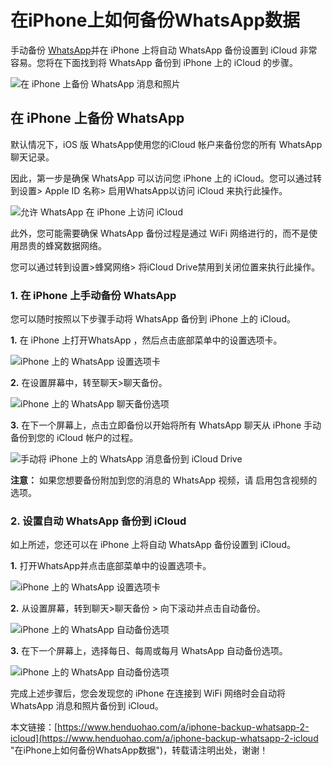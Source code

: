 # 在iPhone上如何备份WhatsApp数据
手动备份 [WhatsApp](https://www.henduohao.com/tag/whatsapp "WhatsApp Messenger（简称WhatsApp）是一款用于智能手机之间通讯的应用程序，支持iPhone手机和Android手机。可免费从发送手机短信转为使用WhatsApp程序，以发送和接收信息、图片、音频文件和视频信息。")并在 iPhone 上将自动 WhatsApp 备份设置到 iCloud 非常容易。您将在下面找到将 WhatsApp 备份到 iPhone 上的 iCloud 的步骤。

![在 iPhone 上备份 WhatsApp 消息和照片](https://p3-juejin.byteimg.com/tos-cn-i-k3u1fbpfcp/46d544464bf94ade9bceb5d677b2f32b~tplv-k3u1fbpfcp-zoom-1.image)

## 在 iPhone 上备份 WhatsApp

默认情况下，iOS 版 WhatsApp使用您的iCloud 帐户来备份您的所有 WhatsApp 聊天记录。

因此，第一步是确保 WhatsApp 可以访问您 iPhone 上的 iCloud。您可以通过转到设置> Apple ID 名称> 启用WhatsApp以访问 iCloud 来执行此操作。

![允许 WhatsApp 在 iPhone 上访问 iCloud](https://p3-juejin.byteimg.com/tos-cn-i-k3u1fbpfcp/b3fbf0a086f843cc9e7547c6b692cdfb~tplv-k3u1fbpfcp-zoom-1.image)

此外，您可能需要确保 WhatsApp 备份过程是通过 WiFi 网络进行的，而不是使用昂贵的蜂窝数据网络。

您可以通过转到设置>蜂窝网络> 将iCloud Drive禁用到关闭位置来执行此操作。

### 1. 在 iPhone 上手动备份 WhatsApp

您可以随时按照以下步骤手动将 WhatsApp 备份到 iPhone 上的 iCloud。

**1.** 在 iPhone 上打开WhatsApp ，然后点击底部菜单中的设置选项卡。

![iPhone 上的 WhatsApp 设置选项卡](https://p3-juejin.byteimg.com/tos-cn-i-k3u1fbpfcp/0382662da1b049b19ba93d40e7b8b035~tplv-k3u1fbpfcp-zoom-1.image)

**2.** 在设置屏幕中，转至聊天>聊天备份。

![iPhone 上的 WhatsApp 聊天备份选项](https://p3-juejin.byteimg.com/tos-cn-i-k3u1fbpfcp/9fa44681bb9c410da20aeb4ef86142d8~tplv-k3u1fbpfcp-zoom-1.image)

**3.** 在下一个屏幕上，点击立即备份以开始将所有 WhatsApp 聊天从 iPhone 手动备份到您的 iCloud 帐户的过程。

![手动将 iPhone 上的 WhatsApp 消息备份到 iCloud Drive](https://p3-juejin.byteimg.com/tos-cn-i-k3u1fbpfcp/69fa00042b3d48549351454c81777c79~tplv-k3u1fbpfcp-zoom-1.image)

**注意：** 如果您想要备份附加到您的消息的 WhatsApp 视频，请 启用包含视频的选项。

### 2. 设置自动 WhatsApp 备份到 iCloud

如上所述，您还可以在 iPhone 上将自动 WhatsApp 备份设置到 iCloud。

**1.** 打开WhatsApp并点击底部菜单中的设置选项卡。

![iPhone 上的 WhatsApp 设置选项卡](https://p3-juejin.byteimg.com/tos-cn-i-k3u1fbpfcp/b913840da2964f7c945afb5d344dc53e~tplv-k3u1fbpfcp-zoom-1.image)

**2.** 从设置屏幕，转到聊天>聊天备份 > 向下滚动并点击自动备份。

![iPhone 上的 WhatsApp 自动备份选项](https://p3-juejin.byteimg.com/tos-cn-i-k3u1fbpfcp/ec46e2334f0743408da1439f02de192c~tplv-k3u1fbpfcp-zoom-1.image)

**3.** 在下一个屏幕上，选择每日、每周或每月 WhatsApp 自动备份选项。

![iPhone 上的 WhatsApp 自动备份选项](https://p3-juejin.byteimg.com/tos-cn-i-k3u1fbpfcp/1100605e9932486bac16ad6b64813732~tplv-k3u1fbpfcp-zoom-1.image)

完成上述步骤后，您会发现您的 iPhone 在连接到 WiFi 网络时会自动将 WhatsApp 消息和照片备份到 iCloud。

本文链接：[https://www.henduohao.com/a/iphone-backup-whatsapp-2-icloud](https://www.henduohao.com/a/iphone-backup-whatsapp-2-icloud "在iPhone上如何备份WhatsApp数据")，转载请注明出处，谢谢！